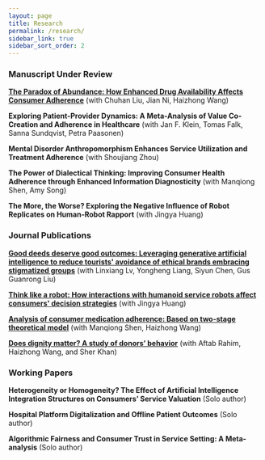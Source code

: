 ```yaml
---
layout: page
title: Research
permalink: /research/
sidebar_link: true
sidebar_sort_order: 2
---
```

### Manuscript Under Review  
[**The Paradox of Abundance: How Enhanced Drug Availability Affects Consumer Adherence**](https://papers.ssrn.com/sol3/papers.cfm?abstract_id=4772449) (with Chuhan Liu, Jian Ni, Haizhong Wang)  

**Exploring Patient-Provider Dynamics: A Meta-Analysis of Value Co-Creation and Adherence in Healthcare** (with Jan F. Klein, Tomas Falk, Sanna Sundqvist, Petra Paasonen)

**Mental Disorder Anthropomorphism Enhances Service Utilization and Treatment Adherence** (with Shoujiang Zhou) 

**The Power of Dialectical Thinking: Improving Consumer Health Adherence through Enhanced Information Diagnosticity** (with Manqiong Shen, Amy Song)  

**The More, the Worse? Exploring the Negative Influence of Robot Replicates on Human-Robot Rapport** (with Jingya Huang) 


### Journal Publications
[**Good deeds deserve good outcomes: Leveraging generative artificial intelligence to reduce tourists' avoidance of ethical brands embracing stigmatized groups**](https://doi.org/10.1016/j.annals.2024.103889) (with Linxiang Lv, Yongheng Liang, Siyun Chen, Gus Guanrong Liu)  

[**Think like a robot: How interactions with humanoid service robots affect consumers' decision strategies**](https://doi.org/10.1016/j.jretconser.2023.103575) (with Jingya Huang)  

[**Analysis of consumer medication adherence: Based on two-stage theoretical model**](10.3724/SP.J.1042.2024.00859) (with Manqiong Shen, Haizhong Wang)  

[**Does dignity matter? A study of donors’ behavior**](https://doi.org/10.1007/s12144-022-02768-x) (with Aftab Rahim, Haizhong Wang, and Sher Khan)  


### Working Papers
**Heterogeneity or Homogeneity? The Effect of Artificial Intelligence Integration Structures on Consumers’ Service Valuation** (Solo author) 

**Hospital Platform Digitalization and Offline Patient Outcomes** (Solo author)  

**Algorithmic Fairness and Consumer Trust in Service Setting: A Meta-analysis** (Solo author)  
